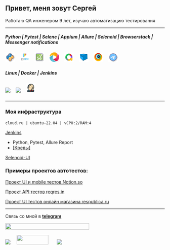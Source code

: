 ## Привет, меня зовут Сергей

Работаю QA инженером 9 лет, изучаю автоматизацию тестирования

---

<h5 align="left">Python | Pytest | Selene | Appium | Allure | Selenoid | Browserstack | Messenger notifications
</h5>
<h5 align="left">
<img height="30" src="https://github.com/vinterbris/notion-project/blob/master/resources/images/Python.png"/>      &nbsp;&nbsp;&nbsp;
<img height="30" src="https://github.com/vinterbris/notion-project/blob/master/resources/images/Pytest.svg"/>      &nbsp;&nbsp;&nbsp;
<img height="30" src="https://github.com/vinterbris/notion-project/blob/master/resources/images/Selene.png"/>      &nbsp;&nbsp;&nbsp;
<img height="30" src="https://github.com/vinterbris/notion-project/blob/master/resources/images/appium.png"/>      &nbsp;&nbsp;&nbsp;
<img height="30" src="https://github.com/vinterbris/notion-project/blob/master/resources/images/allure.png"/>      &nbsp;&nbsp;&nbsp;
<img height="30" src="https://github.com/vinterbris/notion-project/blob/master/resources/images/Selenoid.svg"/>    &nbsp;&nbsp;&nbsp;
<img height="30" src="https://github.com/vinterbris/notion-project/blob/master/resources/images/browserstack.png"/>    &nbsp;&nbsp;&nbsp;
<img height="30" src="https://github.com/vinterbris/notion-project/blob/master/resources/images/telegram.png"/>    &nbsp;&nbsp;&nbsp;
</h5>
<h5 align="left">Linux | Docker | Jenkins
</h5>
<h5 align="left">
<img height="30" src="https://github.com/vinterbris/vinterbris/assets/21102027/472694ac-6ec3-4845-af93-8d7fa6ea7111"/>      &nbsp;&nbsp;&nbsp;
<img height="30" src="https://github.com/vinterbris/vinterbris/assets/21102027/9499bfac-d604-4d79-852b-38ed7b57131e"/>      &nbsp;&nbsp;&nbsp;
<img height="30" src="https://github.com/vinterbris/notion-project/blob/master/resources/images/jenkins.png"/>     &nbsp;&nbsp;&nbsp;
</h5>

---

### Моя инфраструктура
`cloud.ru | ubuntu-22.04 | vCPU:2/RAM:4`

[Jenkins](http://176.123.163.26:8888/)
* Python, Pytest, Allure Report
* [[Креды]](https://gist.github.com/vinterbris/a046a0ad0b9331041907c66e0435ee72)

[Selenoid-UI](http://176.123.163.26:9090/#/) 

### Примеры проектов автотестов:
[Проект UI и mobile тестов Notion.so](https://github.com/vinterbris/notion-project)

[Проект API тестов reqres.in](https://github.com/vinterbris/reqres-project)

[Проект UI тестов онлайн магазина respublica.ru](https://github.com/vinterbris/respublica-project)

<!--
[Домашние задания для CS50 Python 2023](https://github.com/me50/vinterbris)

[Домашние задания для CS50 2017](https://github.com/vinterbris/Dessumiis)
-->

---
Связь со мной в [**telegram**](https://t.me/vbr_s)

<img width="265" height="20" src="https://www.codewars.com/users/vinterbris/badges/small"/>

<img height="30" src="https://github.com/vinterbris/vinterbris/assets/21102027/88679b6e-746d-455e-b07c-5fa3f26fce9b"/> &nbsp;&nbsp;&nbsp;
<img height="30" width="100" src="https://upload.wikimedia.org/wikipedia/commons/thumb/0/09/ThinkPad_Logo.svg/512px-ThinkPad_Logo.svg.png"/> &nbsp; &nbsp; &nbsp;
<img height="33" src="https://github.com/vinterbris/vinterbris/assets/21102027/8e5258ef-b5f1-4e56-9cea-aba1f20a1983"/> &nbsp; 











<!--
**vinterbris/vinterbris** is a ✨ _special_ ✨ repository because its `README.md` (this file) appears on your GitHub profile.

Here are some ideas to get you started:

- 🔭 I’m currently working on ...
- 🌱 I’m currently learning ...
- 👯 I’m looking to collaborate on ...
- 🤔 I’m looking for help with ...
- 💬 Ask me about ...
- 📫 How to reach me: ...
- 😄 Pronouns: ...
- ⚡ Fun fact: ...
-->
